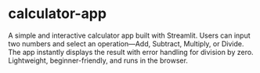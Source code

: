 # calculator-app
A simple and interactive calculator app built with Streamlit. Users can input two numbers and select an operation—Add, Subtract, Multiply, or Divide. The app instantly displays the result with error handling for division by zero. Lightweight, beginner-friendly, and runs in the browser.    
